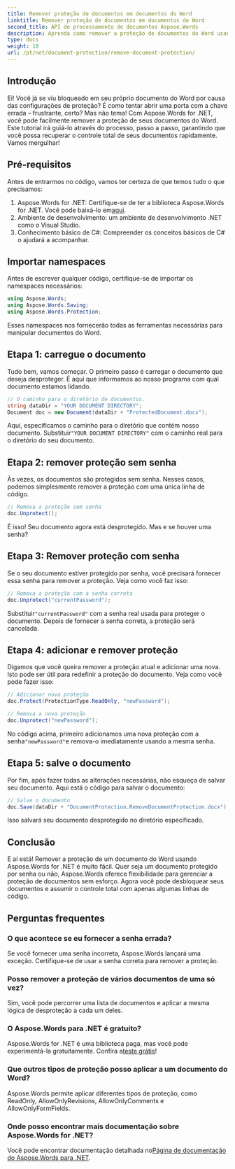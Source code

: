 ```yaml
---
title: Remover proteção de documentos em documentos do Word
linktitle: Remover proteção de documentos em documentos do Word
second_title: API de processamento de documentos Aspose.Words
description: Aprenda como remover a proteção de documentos do Word usando Aspose.Words for .NET. Siga nosso guia passo a passo para desproteger facilmente seus documentos.
type: docs
weight: 10
url: /pt/net/document-protection/remove-document-protection/
---
```


## Introdução

Ei! Você já se viu bloqueado em seu próprio documento do Word por causa das configurações de proteção? É como tentar abrir uma porta com a chave errada – frustrante, certo? Mas não tema! Com Aspose.Words for .NET, você pode facilmente remover a proteção de seus documentos do Word. Este tutorial irá guiá-lo através do processo, passo a passo, garantindo que você possa recuperar o controle total de seus documentos rapidamente. Vamos mergulhar!

## Pré-requisitos

Antes de entrarmos no código, vamos ter certeza de que temos tudo o que precisamos:

1.  Aspose.Words for .NET: Certifique-se de ter a biblioteca Aspose.Words for .NET. Você pode baixá-lo em[aqui](https://releases.aspose.com/words/net/).
2. Ambiente de desenvolvimento: um ambiente de desenvolvimento .NET como o Visual Studio.
3. Conhecimento básico de C#: Compreender os conceitos básicos de C# o ajudará a acompanhar.

## Importar namespaces

Antes de escrever qualquer código, certifique-se de importar os namespaces necessários:

```csharp
using Aspose.Words;
using Aspose.Words.Saving;
using Aspose.Words.Protection;
```

Esses namespaces nos fornecerão todas as ferramentas necessárias para manipular documentos do Word.

## Etapa 1: carregue o documento

Tudo bem, vamos começar. O primeiro passo é carregar o documento que deseja desproteger. É aqui que informamos ao nosso programa com qual documento estamos lidando.

```csharp
// O caminho para o diretório de documentos.
string dataDir = "YOUR DOCUMENT DIRECTORY";
Document doc = new Document(dataDir + "ProtectedDocument.docx");
```

 Aqui, especificamos o caminho para o diretório que contém nosso documento. Substituir`"YOUR DOCUMENT DIRECTORY"` com o caminho real para o diretório do seu documento.

## Etapa 2: remover proteção sem senha

Às vezes, os documentos são protegidos sem senha. Nesses casos, podemos simplesmente remover a proteção com uma única linha de código.

```csharp
// Remova a proteção sem senha
doc.Unprotect();
```

É isso! Seu documento agora está desprotegido. Mas e se houver uma senha?

## Etapa 3: Remover proteção com senha

Se o seu documento estiver protegido por senha, você precisará fornecer essa senha para remover a proteção. Veja como você faz isso:

```csharp
// Remova a proteção com a senha correta
doc.Unprotect("currentPassword");
```

 Substituir`"currentPassword"` com a senha real usada para proteger o documento. Depois de fornecer a senha correta, a proteção será cancelada.

## Etapa 4: adicionar e remover proteção

Digamos que você queira remover a proteção atual e adicionar uma nova. Isto pode ser útil para redefinir a proteção do documento. Veja como você pode fazer isso:

```csharp
// Adicionar nova proteção
doc.Protect(ProtectionType.ReadOnly, "newPassword");

// Remova a nova proteção
doc.Unprotect("newPassword");
```

 No código acima, primeiro adicionamos uma nova proteção com a senha`"newPassword"`e remova-o imediatamente usando a mesma senha.

## Etapa 5: salve o documento

Por fim, após fazer todas as alterações necessárias, não esqueça de salvar seu documento. Aqui está o código para salvar o documento:

```csharp
// Salve o documento
doc.Save(dataDir + "DocumentProtection.RemoveDocumentProtection.docx");
```

Isso salvará seu documento desprotegido no diretório especificado.

## Conclusão

E aí está! Remover a proteção de um documento do Word usando Aspose.Words for .NET é muito fácil. Quer seja um documento protegido por senha ou não, Aspose.Words oferece flexibilidade para gerenciar a proteção de documentos sem esforço. Agora você pode desbloquear seus documentos e assumir o controle total com apenas algumas linhas de código.

## Perguntas frequentes

### O que acontece se eu fornecer a senha errada?

Se você fornecer uma senha incorreta, Aspose.Words lançará uma exceção. Certifique-se de usar a senha correta para remover a proteção.

### Posso remover a proteção de vários documentos de uma só vez?

Sim, você pode percorrer uma lista de documentos e aplicar a mesma lógica de desproteção a cada um deles.

### O Aspose.Words para .NET é gratuito?

 Aspose.Words for .NET é uma biblioteca paga, mas você pode experimentá-la gratuitamente. Confira a[teste grátis](https://releases.aspose.com/)!

### Que outros tipos de proteção posso aplicar a um documento do Word?

Aspose.Words permite aplicar diferentes tipos de proteção, como ReadOnly, AllowOnlyRevisions, AllowOnlyComments e AllowOnlyFormFields.

### Onde posso encontrar mais documentação sobre Aspose.Words for .NET?

 Você pode encontrar documentação detalhada no[Página de documentação do Aspose.Words para .NET](https://reference.aspose.com/words/net/).
